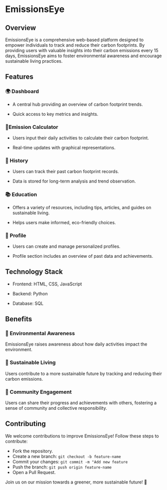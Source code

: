 
# EmissionsEye
## Overview
EmissionsEye is a comprehensive web-based platform designed to empower individuals to track and reduce their carbon footprints. By providing users with valuable insights into their carbon emissions every 15 days, EmissionsEye aims to foster environmental awareness and encourage sustainable living practices.

## Features
### 🌍 Dashboard
- A central hub providing an overview of carbon footprint trends.

- Quick access to key metrics and insights.

### 🔢Emission Calculator

- Users input their daily activities to calculate their carbon footprint.

- Real-time updates with graphical representations.

### 📜 History

- Users can track their past carbon footprint records.

- Data is stored for long-term analysis and trend observation.

### 📚 Education

- Offers a variety of resources, including tips, articles, and guides on sustainable living.

- Helps users make informed, eco-friendly choices.

### 👤 Profile

- Users can create and manage personalized profiles.

- Profile section includes an overview of past data and achievements.

## Technology Stack

- Frontend: HTML, CSS, JavaScript

- Backend: Python

- Database: SQL

## Benefits

### 🌱 Environmental Awareness

EmissionsEye raises awareness about how daily activities impact the environment.

### 🔄 Sustainable Living

Users contribute to a more sustainable future by tracking and reducing their carbon emissions.

### 🤝 Community Engagement

Users can share their progress and achievements with others, fostering a sense of community and collective responsibility.



## Contributing

We welcome contributions to improve EmissionsEye! Follow these steps to contribute:

- Fork the repository.
- Create a new branch: 
   ```git checkout -b feature-name```
- Commit your changes: ``` git commit -m "Add new feature ```
- Push the branch: ``` git push origin feature-name ```
- Open a Pull Request.

Join us on our mission towards a greener, more sustainable future! 🌿

